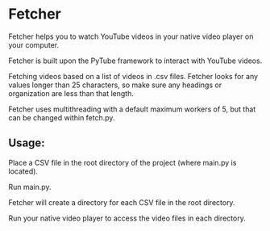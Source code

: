 # Fetcher
Fetcher helps you to watch YouTube videos in your native video player on your computer.

Fetcher is built upon the PyTube framework to interact with YouTube videos.

Fetching videos based on a list of videos in .csv files. Fetcher looks for any values longer than 25 characters, so make sure any headings or organization are less than that length.

Fetcher uses multithreading with a default maximum workers of 5, but that can be changed within fetch.py. 

## Usage:
Place a CSV file in the root directory of the project (where main.py is located).

Run main.py.

Fetcher will create a directory for each CSV file in the root directory.

Run your native video player to access the video files in each directory.


